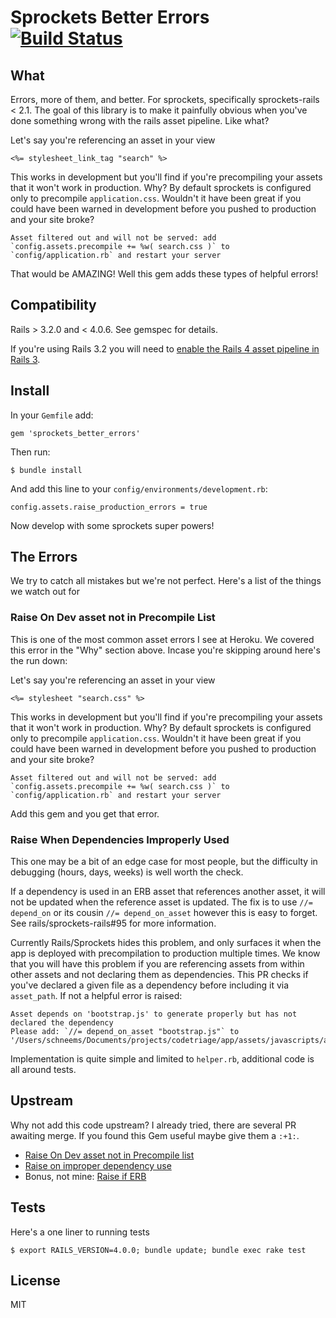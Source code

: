 # Sprockets Better Errors [![Build Status](https://travis-ci.org/schneems/sprockets_better_errors.png?branch=master)](https://travis-ci.org/schneems/sprockets_better_errors)

## What

Errors, more of them, and better. For sprockets, specifically sprockets-rails < 2.1. The goal of this library is to make it painfully obvious when you've done something wrong with the rails asset pipeline. Like what?

Let's say you're referencing an asset in your view

```erb
<%= stylesheet_link_tag "search" %>
```

This works in development but you'll find if you're precompiling your assets that it won't work in production. Why? By default sprockets is configured only to precompile `application.css`. Wouldn't it have been great if you could have been warned in development before you pushed to production and your site broke?

```
Asset filtered out and will not be served: add `config.assets.precompile += %w( search.css )` to `config/application.rb` and restart your server
```

That would be AMAZING! Well this gem adds these types of helpful errors!

## Compatibility

Rails > 3.2.0 and < 4.0.6.  See gemspec for details.

If you're using Rails 3.2 you will need to [enable the Rails 4 asset pipeline in Rails 3](https://discussion.heroku.com/t/using-the-rails-4-asset-pipeline-in-rails-3-apps-for-faster-deploys/205).

## Install

In your `Gemfile` add:

```
gem 'sprockets_better_errors'
```

Then run:

```
$ bundle install
```

And add this line to your `config/environments/development.rb`:

```
config.assets.raise_production_errors = true
```

Now develop with some sprockets super powers!


## The Errors

We try to catch all mistakes but we're not perfect. Here's a list of the things we watch out for

### Raise On Dev asset not in Precompile List

This is one of the most common asset errors I see at Heroku. We covered this error in the "Why" section above. Incase you're skipping around here's the run down:

Let's say you're referencing an asset in your view

```erb
<%= stylesheet "search.css" %>
```

This works in development but you'll find if you're precompiling your assets that it won't work in production. Why? By default sprockets is configured only to precompile `application.css`. Wouldn't it have been great if you could have been warned in development before you pushed to production and your site broke?

```
Asset filtered out and will not be served: add `config.assets.precompile += %w( search.css )` to `config/application.rb` and restart your server
```

Add this gem and you get that error.

### Raise When Dependencies Improperly Used

This one may be a bit of an edge case for most people, but the difficulty in debugging (hours, days, weeks) is well worth the check.

If a dependency is used in an ERB asset that references another asset, it will not be updated when the reference asset is updated. The fix is to use `//= depend_on` or its cousin `//= depend_on_asset` however this is easy to forget. See rails/sprockets-rails#95 for more information.

Currently Rails/Sprockets hides this problem, and only surfaces it when the app is deployed with precompilation to production multiple times. We know that you will have this problem if you are referencing assets from within other assets and not declaring them as dependencies. This PR checks if you've declared a given file as a dependency before including it via `asset_path`. If not a helpful error is raised:

```
Asset depends on 'bootstrap.js' to generate properly but has not declared the dependency
Please add: `//= depend_on_asset "bootstrap.js"` to '/Users/schneems/Documents/projects/codetriage/app/assets/javascripts/application.js.erb'
```

Implementation is quite simple and limited to `helper.rb`, additional code is all around tests.


## Upstream

Why not add this code upstream? I already tried, there are several PR awaiting merge. If you found this Gem useful maybe give them a `:+1:`.

- [Raise On Dev asset not in Precompile list](https://github.com/rails/sprockets-rails/pull/84)
- [Raise on improper dependency use](https://github.com/rails/sprockets-rails/pull/96)
- Bonus, not mine: [Raise if ERB ](https://github.com/sstephenson/sprockets/pull/426)


## Tests

Here's a one liner to running tests

```
$ export RAILS_VERSION=4.0.0; bundle update; bundle exec rake test
```

## License

MIT
